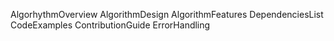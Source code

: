 AlgorhythmOverview
AlgorithmDesign
AlgorithmFeatures
DependenciesList
CodeExamples
ContributionGuide
ErrorHandling
